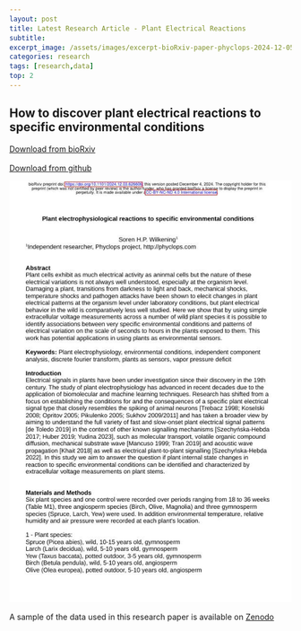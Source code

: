 ```yaml
---
layout: post
title: Latest Research Article - Plant Electrical Reactions
subtitle: 
excerpt_image: /assets/images/excerpt-bioRxiv-paper-phyclops-2024-12-05-Screenshot_2024-12-06_06-31-36.jpg
categories: research
tags: [research,data]
top: 2
---
```


## How to discover plant electrical reactions to specific environmental conditions

[Download from bioRxiv](https://www.biorxiv.org/content/10.1101/2024.12.03.626606v1)
<br/><br/>
[Download from github](/assets/docs/Plant-Electrophysiology-Wilkening-2024.pdf)
<br/>

![Research paper plant electrical signals](/assets/images/excerpt-bioRxiv-paper-phyclops-2024-12-05-Screenshot_2024-12-06_06-31-36.jpg)

A sample of the data used in this research paper is available on [Zenodo](https://zenodo.org/doi/10.5281/zenodo.10557077)

